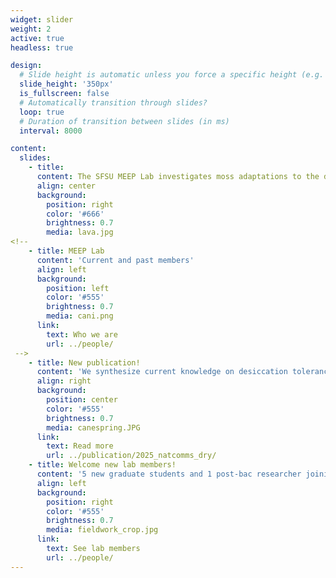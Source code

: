 ```yaml
---
widget: slider
weight: 2
active: true
headless: true

design:
  # Slide height is automatic unless you force a specific height (e.g. '400px')
  slide_height: '350px'
  is_fullscreen: false
  # Automatically transition through slides?
  loop: true
  # Duration of transition between slides (in ms)
  interval: 8000

content:
  slides:
    - title: 
      content: The SFSU MEEP Lab investigates moss adaptations to the desiccating and irradiating conditions of life on land
      align: center
      background:
        position: right
        color: '#666'
        brightness: 0.7
        media: lava.jpg
<!-- 
    - title: MEEP Lab
      content: 'Current and past members'
      align: left
      background:
        position: left
        color: '#555'
        brightness: 0.7
        media: cani.png
      link:
        text: Who we are
        url: ../people/
 -->
    - title: New publication!
      content: 'We synthesize current knowledge on desiccation tolerance and outline a roadmap to accelerate research and unlock its potential for climate resilience, agriculture, and health.'
      align: right
      background:
        position: center
        color: '#555'
        brightness: 0.7
        media: canespring.JPG
      link:
        text: Read more
        url: ../publication/2025_natcomms_dry/
    - title: Welcome new lab members!
      content: '5 new graduate students and 1 post-bac researcher joining Fall 2025!'
      align: left
      background:
        position: right
        color: '#555'
        brightness: 0.7
        media: fieldwork_crop.jpg
      link:
        text: See lab members
        url: ../people/        
---
```

